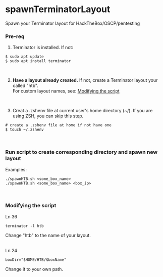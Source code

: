 # spawnTerminatorLayout
Spawn your Terminator layout for HackTheBox/OSCP/pentesting


### Pre-req
1) Terminator is installed. If not: <br>
```
$ sudo apt update
$ sudo apt install terminator
```
<br>


2) **Have a layout already created.** If not, create a Terminator layout your called "htb". <br>
For custom layout names, see: [Modifying the script](#modifying-the-script)
<br>


3) Creat a .zshenv file at current user's home directory (~/). If you are using ZSH, you can skip this step.

```
# create a .zshenv file at home if not have one
$ touch ~/.zshenv
```
<br>


### Run script to create corresponding directory and spawn new layout
Examples: 
```
./spawnHTB.sh <some_box_name> 
./spawnHTB.sh <some_box_name> <box_ip>
```
<br>


### Modifying the script
Ln 36
```
terminator -l htb
```
Change "htb" to the name of your layout. <br>
<br>


Ln 24
```
boxDir="$HOME/HTB/$boxName"
```
Change it to your own path.
<br>

